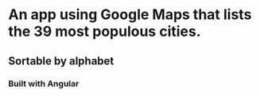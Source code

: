 # An app using Google Maps that lists the 39 most populous cities.
## Sortable by alphabet
### Built with Angular